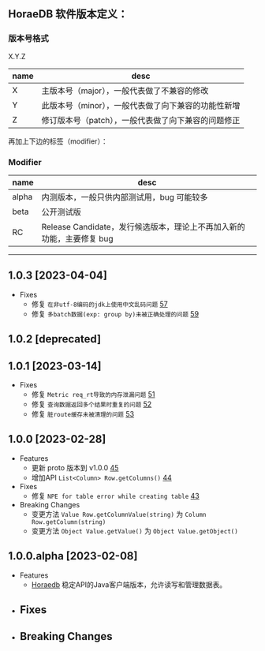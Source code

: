 ## HoraeDB 软件版本定义：

### 版本号格式
X.Y.Z

| name | desc                         |
|------|------------------------------|
| X    | 主版本号（major），一般代表做了不兼容的修改     |
| Y    | 此版本号（minor），一般代表做了向下兼容的功能性新增 |
| Z    | 修订版本号（patch），一般代表做了向下兼容的问题修正 |

再加上下边的标签（modifier）：
### Modifier
| name  | desc |
|-------| --- |
| alpha | 内测版本，一般只供内部测试用，bug 可能较多 |
| beta  | 公开测试版 |
| RC    | Release Candidate，发行候选版本，理论上不再加入新的功能，主要修复 bug |

---
## 1.0.3 [2023-04-04]
- Fixes
  - 修复 `在非utf-8编码的jdk上使用中文乱码问题` [57](https://github.com/CeresDB/horaedb-client-java/pull/57)
  - 修复 `多batch数据(exp: group by)未被正确处理的问题` [59](https://github.com/CeresDB/horaedb-client-java/pull/59)

## 1.0.2 [deprecated]

## 1.0.1 [2023-03-14]
- Fixes
  - 修复 `Metric req_rt导致的内存泄漏问题` [51](https://github.com/CeresDB/horaedb-client-java/pull/51)
  - 修复 `查询数据返回多个结果时重复的问题` [52](https://github.com/CeresDB/horaedb-client-java/pull/52)
  - 修复 `脏route缓存未被清理的问题` [53](https://github.com/CeresDB/horaedb-client-java/pull/53)

## 1.0.0 [2023-02-28]
- Features
  - 更新 proto 版本到 v1.0.0 [45](https://github.com/CeresDB/horaedb-client-java/pull/45)
  - 增加API `List<Column> Row.getColumns()` [44](https://github.com/CeresDB/horaedb-client-java/pull/44)
- Fixes
  - 修复 `NPE for table error while creating table` [43](https://github.com/CeresDB/horaedb-client-java/pull/43)
- Breaking Changes
  - 变更方法 `Value Row.getColumnValue(string)` 为 `Column Row.getColumn(string)`
  - 变更方法 `Object Value.getValue()` 为 `Object Value.getObject()`

## 1.0.0.alpha [2023-02-08]
- Features
  - [Horaedb](https://github.com/CeresDB/horaedb/tree/main) 稳定API的Java客户端版本，允许读写和管理数据表。
- Fixes
  -
- Breaking Changes
  -


